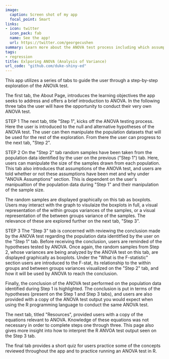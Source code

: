 ```yaml
---
image:
  caption: Screen shot of my app
  focal_point: Smart
links:
- icon: twitter
  icon_pack: fab
  name: See the app!
  url: https://twitter.com/georgecushen
summary: Learn more about the ANOVA test process including which assumptions the test makes and the meaning behind the test conclusion.
tags:
- regression
title: Exlporing ANOVA (Analysis of Variance)
url_code: "github.com/duke-shiny-ed"
---
```


This app utilizes a series of tabs to guide the user through a step-by-step exploration of the ANOVA test.

The first tab, the About Page, introduces the learning objectives the app seeks to address and offers a brief introduction to ANOVA. In the following three tabs the user will have the opportunity to conduct their very own ANOVA test.

STEP 1
The next tab, title "Step 1", kicks off the ANOVA testing process. Here the user is introduced to the null and alternative hypotheses of the ANOVA test. The user can then manipulate the population datasets that will be used for the rest of the exploration. From there the user can progress to the next tab, "Step 2".

STEP 2
On the "Step 2" tab random samples have been taken from the population data identified by the user on the previous ("Step 1") tab. Here, users can manipulate the size of the samples drawn from each population. This tab also introduces that assumptions of the ANOVA test, and users are told whether or not these assumptions have been met and why under "ANOVA Assumptions" section. This is dependent on the user's manipualtion of the population data during "Step 1" and their manipulation of the sample size.

The random samples are displayed graphically on this tab as boxplots. Users may interact with the graph to visulaize the boxplots in full, a visual representation of the within groups variances of the samples, or a visual representation of the between groups variance of the samples. The relevance of these are explored further on the next tab, "Step 3".

STEP 3
The "Step 3" tab is concerned with reviewing the conclusion made by the ANOVA test regarding the population data identitfied by the user on the "Step 1" tab. Before receiving the conclusion, users are reminded of the hypotheses tested by ANOVA. Once again, the random samples from Step 2, whose variances are being analyzed by the ANOVA test on this tab, are displayed graphically as boxplots. Under the "What is the F-statistic" section users are introduced to the F-stat, its relationship to the within groups and between groups variances visualized on the "Step 2" tab, and how it will be used by ANOVA to reach the conclusion. 

Finally, the conclusion of the ANOVA test performed on the population data identified during Step 1 is highlighted. The conclusion is put in terms of the hypotheses (present on the Step 1 and Step 3 tabs), and users are also provided with a copy of the ANOVA test output you would expect when using the R programming language to conduct the same ANOVA test.


The next tab, titled "Resources", provided users with a copy of the equations relevant to ANOVA. Knowledge of these equations was not necessary in order to complete steps one through three. This page also gives more insight into how to interpret the R ANVOA test output seen on the Step 3 tab.

The final tab provides a short quiz for users practice some of the concepts reviewed throughout the app and to practice running an ANOVA test in R.





